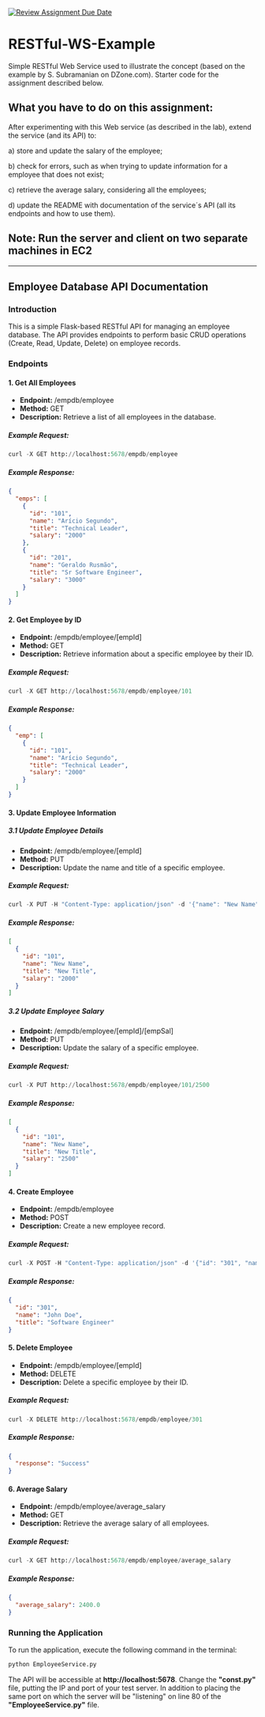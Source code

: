 [![Review Assignment Due Date](https://classroom.github.com/assets/deadline-readme-button-24ddc0f5d75046c5622901739e7c5dd533143b0c8e959d652212380cedb1ea36.svg)](https://classroom.github.com/a/8OHy4RNn)
# RESTful-WS-Example
Simple RESTful Web Service used to illustrate the concept (based on the example by S. Subramanian on DZone.com).
Starter code for the assignment described below.

## What you have to do on this assignment:

After experimenting with this Web service (as described in the lab), extend the service (and its API) to:

a) store and update the salary of the employee;

b) check for errors, such as when trying to update information for a employee that does not exist;

c) retrieve the average salary, considering all the employees;

d) update the README with documentation of the service´s API (all its endpoints and how to use them).

## Note: Run the server and client on two separate machines in EC2

**********************************************************************************************************************************************************************************************

## Employee Database API Documentation

### Introduction

This is a simple Flask-based RESTful API for managing an employee database. The API provides endpoints to perform basic CRUD operations (Create, Read, Update, Delete) on employee records.

### Endpoints

#### 1. Get All Employees
* **Endpoint:** /empdb/employee
* **Method:** GET
* **Description:** Retrieve a list of all employees in the database.
##### Example Request:
```python
curl -X GET http://localhost:5678/empdb/employee
```
##### Example Response:
```json
{
  "emps": [
    {
      "id": "101",
      "name": "Arício Segundo",
      "title": "Technical Leader",
      "salary": "2000"
    },
    {
      "id": "201",
      "name": "Geraldo Rusmão",
      "title": "Sr Software Engineer",
      "salary": "3000"
    }
  ]
}
```
#### 2. Get Employee by ID
* **Endpoint:** /empdb/employee/[empId]
* **Method:** GET
* **Description:** Retrieve information about a specific employee by their ID.
##### Example Request:
```python
curl -X GET http://localhost:5678/empdb/employee/101
```
##### Example Response:
```json
{
  "emp": [
    {
      "id": "101",
      "name": "Arício Segundo",
      "title": "Technical Leader",
      "salary": "2000"
    }
  ]
}
```
#### 3. Update Employee Information
##### 3.1 Update Employee Details
* **Endpoint:** /empdb/employee/[empId]
* **Method:** PUT
* **Description:** Update the name and title of a specific employee.
##### Example Request:
```python
curl -X PUT -H "Content-Type: application/json" -d '{"name": "New Name", "title": "New Title"}' http://localhost:5678/empdb/employee/101
```
##### Example Response:
```json
[
  {
    "id": "101",
    "name": "New Name",
    "title": "New Title",
    "salary": "2000"
  }
]
```
##### 3.2 Update Employee Salary
* **Endpoint:** /empdb/employee/[empId]/[empSal]
* **Method:** PUT
* **Description:** Update the salary of a specific employee.
##### Example Request:
```python
curl -X PUT http://localhost:5678/empdb/employee/101/2500
```
##### Example Response:
```json
[
  {
    "id": "101",
    "name": "New Name",
    "title": "New Title",
    "salary": "2500"
  }
]
```
#### 4. Create Employee
* **Endpoint:** /empdb/employee
* **Method:** POST
* **Description:** Create a new employee record.
##### Example Request:
```python
curl -X POST -H "Content-Type: application/json" -d '{"id": "301", "name": "John Doe", "title": "Software Engineer"}' http://localhost:5678/empdb/employee
```
##### Example Response:
```json
{
  "id": "301",
  "name": "John Doe",
  "title": "Software Engineer"
}
```
#### 5. Delete Employee
* **Endpoint:** /empdb/employee/[empId]
* **Method:** DELETE
* **Description:** Delete a specific employee by their ID.
##### Example Request:
```python
curl -X DELETE http://localhost:5678/empdb/employee/301
```
##### Example Response:
```json
{
  "response": "Success"
}
```
#### 6. Average Salary
* **Endpoint:** /empdb/employee/average_salary
* **Method:** GET
* **Description:** Retrieve the average salary of all employees.
##### Example Request:
```python
curl -X GET http://localhost:5678/empdb/employee/average_salary
```
##### Example Response:
```json
{
  "average_salary": 2400.0
}
```
### Running the Application

To run the application, execute the following command in the terminal:
```bash
python EmployeeService.py
```
The API will be accessible at **http://localhost:5678**. Change the **"const.py"** file, putting the IP and port of your test server. In addition to placing the same port on which the server will be "listening" on line 80 of the **"EmployeeService.py"** file.
